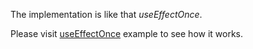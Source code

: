 The implementation is like that _useEffectOnce_.

Please visit [useEffectOnce](#/useEffectOnce) example to see how it works.